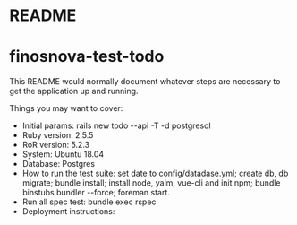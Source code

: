 # README
# finosnova-test-todo
This README would normally document whatever steps are necessary to get the
application up and running.

Things you may want to cover:
* Initial params: rails new todo --api -T -d postgresql
* Ruby version: 2.5.5
* RoR version: 5.2.3
* System: Ubuntu 18.04
* Database: Postgres
* How to run the test suite: set date to config/datadase.yml; create db, db migrate; bundle install; install node, yalm, vue-cli and init npm; bundle binstubs bundler --force; foreman start.
* Run all spec test: bundle exec rspec
* Deployment instructions:

